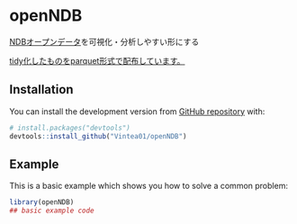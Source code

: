 
<!-- README.md is generated from README.Rmd. Please edit that file -->

# openNDB

<!-- badges: start -->

<!-- badges: end -->

[NDBオープンデータ](https://www.mhlw.go.jp/stf/seisakunitsuite/bunya/0000177182.html)を可視化・分析しやすい形にする

[tidy化したものをparquet形式で配布しています。](https://github.com/Vintea01/openNDB/tree/master/NDBdata/apache)

## Installation

<!--  
You can install the released version of openNDB from [CRAN](https://CRAN.R-project.org) with:

``` r
install.packages("openNDB")

```
-->

You can install the development version from [GitHub
repository](https://github.com/Vintea01/openNDB) with:

``` r
# install.packages("devtools")
devtools::install_github("Vintea01/openNDB")
```

## Example

This is a basic example which shows you how to solve a common problem:

``` r
library(openNDB)
## basic example code
```
